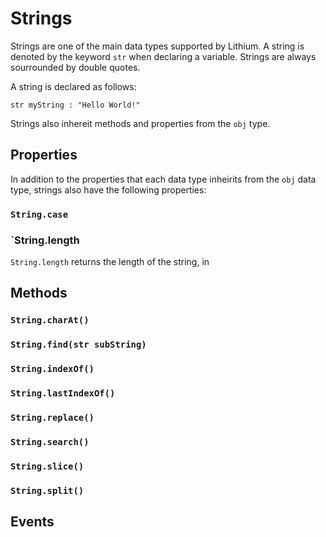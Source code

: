 Strings
=======

Strings are one of the main data types supported by Lithium. A string is denoted by the keyword `str` when declaring a variable. Strings are always sourrounded by double quotes.

A string is declared as follows:

```lithium
str myString : "Hello World!"
```

Strings also inhereit methods and properties from the `obj` type.

Properties
----------

In addition to the properties that each data type inheirits from the `obj` data type, strings also have the following properties:

### `String.case`

### `String.length

`String.length` returns the length of the string, in 

Methods
-------

### `String.charAt()`

### `String.find(str subString)`

### `String.indexOf()`

### `String.lastIndexOf()`

### `String.replace()`

### `String.search()`

### `String.slice()`

### `String.split()`

Events
------